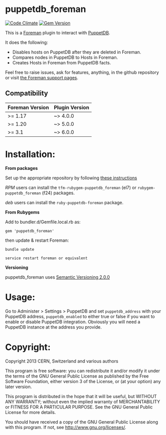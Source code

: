 # puppetdb\_foreman

[![Code Climate](https://codeclimate.com/github/theforeman/puppetdb_foreman/badges/gpa.svg)](https://codeclimate.com/github/theforeman/puppetdb_foreman)
[![Gem Version](https://badge.fury.io/rb/puppetdb_foreman.svg)](http://badge.fury.io/rb/puppetdb_foreman)

This is a [Foreman](http://theforeman.org) plugin to interact with [PuppetDB](https://docs.puppetlabs.com/puppetdb/index.html).

It does the following:

  * Disables hosts on PuppetDB after they are deleted in Foreman.
  * Compares nodes in PuppetDB to Hosts in Foreman.
  * Creates Hosts in Foreman from PuppetDB facts.

Feel free to raise issues, ask for features, anything, in the github repository or visit [the Foreman support pages](https://theforeman.org/support.html).

## Compatibility

| Foreman Version | Plugin Version |
| --------------- | -------------- |
| >= 1.17         | ~> 4.0.0       |
| >= 1.20         | ~> 5.0.0       |
| >= 3.1          | ~> 6.0.0       |

# Installation:

**From packages**

Set up the appropriate repository by following [these instructions](https://theforeman.org/plugins/)

*RPM* users can install the `tfm-rubygem-puppetdb_foreman` (el7) or `rubygem-puppetdb_foreman` (f24) packages.

*deb* users can install the `ruby-puppetdb-foreman` package.

**From Rubygems**

Add to bundler.d/Gemfile.local.rb as:

    gem 'puppetdb_foreman'

then update & restart Foreman:

    bundle update

    service restart foreman or equivalent


**Versioning**

puppetdb_foreman uses [Semantic Versioning 2.0.0](http://semver.org/spec/v2.0.0.html)

# Usage:

Go to Administer > Settings > PuppetDB and set `puppetdb_address` with your PuppetDB address, `puppetdb_enabled` to either true or false if you want to enable or disable PuppetDB integration. Obviously you will need a PuppetDB instance at the address you provide.

# Copyright:
Copyright 2013 CERN, Switzerland and various authors

This program is free software: you can redistribute it and/or modify
it under the terms of the GNU General Public License as published by
the Free Software Foundation, either version 3 of the License, or
(at your option) any later version.

This program is distributed in the hope that it will be useful,
but WITHOUT ANY WARRANTY; without even the implied warranty of
MERCHANTABILITY or FITNESS FOR A PARTICULAR PURPOSE.  See the
GNU General Public License for more details.

You should have received a copy of the GNU General Public License
along with this program.  If not, see <http://www.gnu.org/licenses/>.
